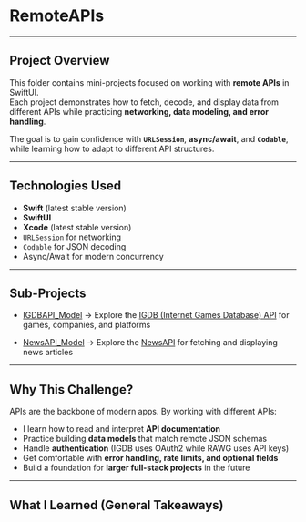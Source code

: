 # RemoteAPIs

---

## Project Overview
This folder contains mini-projects focused on working with **remote APIs** in SwiftUI.  
Each project demonstrates how to fetch, decode, and display data from different APIs while practicing **networking, data modeling, and error handling**.  

The goal is to gain confidence with **`URLSession`**, **async/await**, and **`Codable`**, while learning how to adapt to different API structures.

---

## Technologies Used
- **Swift** (latest stable version)  
- **SwiftUI**  
- **Xcode** (latest stable version)  
- `URLSession` for networking  
- `Codable` for JSON decoding  
- Async/Await for modern concurrency  

---

## Sub-Projects
<!--- [RAWGAPI_Model](./RAWGAPI_Model) → Explore the [RAWG Video Games Database API](https://rawg.io/apidocs) for games, genres, and platforms  -->
- [IGDBAPI_Model](./IGDBAPI_Model) → Explore the [IGDB (Internet Games Database) API](https://api-docs.igdb.com/#examples) for games, companies, and platforms 

- [NewsAPI_Model](./NewsAPI_Model) → Explore the [NewsAPI](https://newsapi.org/docs) for fetching and displaying news articles  



---

## Why This Challenge?
APIs are the backbone of modern apps. By working with different APIs:  
- I learn how to read and interpret **API documentation**  
- Practice building **data models** that match remote JSON schemas  
- Handle **authentication** (IGDB uses OAuth2 while RAWG uses API keys)  
- Get comfortable with **error handling, rate limits, and optional fields**  
- Build a foundation for **larger full-stack projects** in the future  

---

## What I Learned (General Takeaways)

